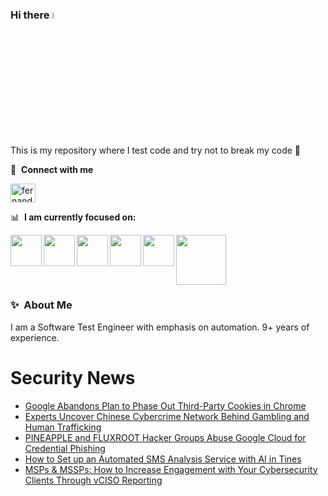### Hi there <a href="https://www.gautamkrishnar.com/"><img src="https://media.giphy.com/media/hvRJCLFzcasrR4ia7z/giphy.gif" width="5%"></a>
This is my repository where I test code and try not to break my code :rofl:

🔗 &nbsp;**Connect with me**
<p align="left">
<a href="https://linkedin.com/in/fernandorlcruz" target="blank"><img align="center" src="https://raw.githubusercontent.com/rahuldkjain/github-profile-readme-generator/master/src/images/icons/Social/linked-in-alt.svg" alt="fernando cruz" height="30" width="40" /></a>
  
📊 &nbsp;**I am currently focused on:**

<img align="left" width='50' height='50' src="https://cdn.jsdelivr.net/gh/devicons/devicon/icons/python/python-original-wordmark.svg" />
<img align="left" width='50' height='50' src="https://cdn.jsdelivr.net/gh/devicons/devicon/icons/csharp/csharp-original.svg" />
<img align="left" width='50' height='50' src="https://cdn.jsdelivr.net/gh/devicons/devicon/icons/jenkins/jenkins-original.svg" />
<img align="left" width='50' height='50' src="https://specflow.org/wp-content/uploads/2021/05/SpecFlow-Icon.png" />
<img align="left" width='50' height='50' src="https://www.svgrepo.com/show/306098/githubactions.svg" />
<img width='80' height='80' src="https://cdn2.vectorstock.com/i/1000x1000/64/81/security-testing-concept-icon-safety-audit-key-vector-29166481.jpg" />
          
          
  
### ✨&nbsp; About Me

I am a Software Test Engineer with emphasis on automation. 9+ years of experience.

# Security News
<!-- BLOG-POST-LIST:START -->
- [Google Abandons Plan to Phase Out Third-Party Cookies in Chrome](https://thehackernews.com/2024/07/google-abandons-plan-to-phase-out-third.html)
- [Experts Uncover Chinese Cybercrime Network Behind Gambling and Human Trafficking](https://thehackernews.com/2024/07/experts-uncover-chinese-cybercrime.html)
- [PINEAPPLE and FLUXROOT Hacker Groups Abuse Google Cloud for Credential Phishing](https://thehackernews.com/2024/07/pineapple-and-fluxroot-hacker-groups.html)
- [How to Set up an Automated SMS Analysis Service with AI in Tines](https://thehackernews.com/2024/07/how-to-set-up-automated-sms-analysis.html)
- [MSPs &amp; MSSPs: How to Increase Engagement with Your Cybersecurity Clients Through vCISO Reporting](https://thehackernews.com/2024/07/msps-mssps-how-to-increase-engagement.html)
<!-- BLOG-POST-LIST:END -->
